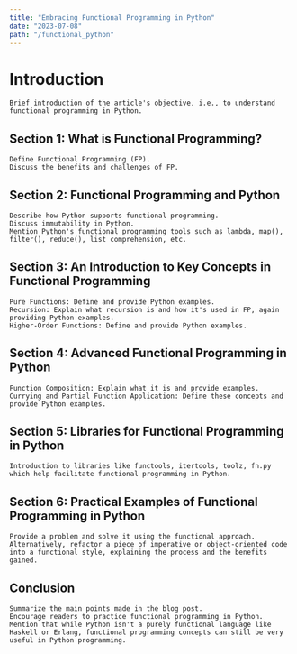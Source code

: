 ```yaml
---
title: "Embracing Functional Programming in Python"
date: "2023-07-08"
path: "/functional_python"
---
```


# Introduction

    Brief introduction of the article's objective, i.e., to understand functional programming in Python.

## Section 1: What is Functional Programming?

    Define Functional Programming (FP).
    Discuss the benefits and challenges of FP.

## Section 2: Functional Programming and Python

    Describe how Python supports functional programming.
    Discuss immutability in Python.
    Mention Python's functional programming tools such as lambda, map(), filter(), reduce(), list comprehension, etc.

## Section 3: An Introduction to Key Concepts in Functional Programming

    Pure Functions: Define and provide Python examples.
    Recursion: Explain what recursion is and how it's used in FP, again providing Python examples.
    Higher-Order Functions: Define and provide Python examples.

## Section 4: Advanced Functional Programming in Python

    Function Composition: Explain what it is and provide examples.
    Currying and Partial Function Application: Define these concepts and provide Python examples.

## Section 5: Libraries for Functional Programming in Python

    Introduction to libraries like functools, itertools, toolz, fn.py which help facilitate functional programming in Python.

## Section 6: Practical Examples of Functional Programming in Python

    Provide a problem and solve it using the functional approach.
    Alternatively, refactor a piece of imperative or object-oriented code into a functional style, explaining the process and the benefits gained.

## Conclusion

    Summarize the main points made in the blog post.
    Encourage readers to practice functional programming in Python.
    Mention that while Python isn't a purely functional language like Haskell or Erlang, functional programming concepts can still be very useful in Python programming.